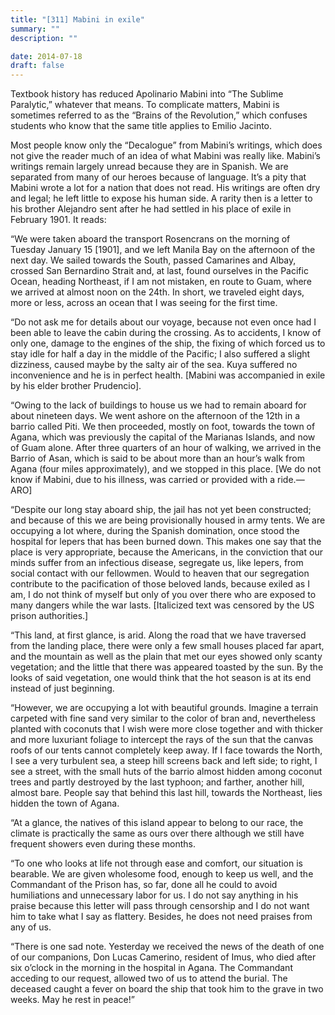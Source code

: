 ```yaml
---
title: "[311] Mabini in exile"
summary: ""
description: ""

date: 2014-07-18
draft: false
---
```


Textbook history has reduced Apolinario Mabini into “The Sublime Paralytic,” whatever that means. To complicate matters, Mabini is sometimes referred to as the “Brains of the Revolution,” which confuses students who know that the same title applies to Emilio Jacinto.

Most people know only the “Decalogue” from Mabini’s writings, which does not give the reader much of an idea of what Mabini was really like. Mabini’s writings remain largely unread because they are in Spanish. We are separated from many of our heroes because of language. It’s a pity that Mabini wrote a lot for a nation that does not read. His writings are often dry and legal; he left little to expose his human side. A rarity then is a letter to his brother Alejandro sent after he had settled in his place of exile in February 1901. It reads:

“We were taken aboard the transport Rosencrans on the morning of Tuesday January 15 [1901], and we left Manila Bay on the afternoon of the next day. We sailed towards the South, passed Camarines and Albay, crossed San Bernardino Strait and, at last, found ourselves in the Pacific Ocean, heading Northeast, if I am not mistaken, en route to Guam, where we arrived at almost noon on the 24th. In short, we traveled eight days, more or less, across an ocean that I was seeing for the first time.

“Do not ask me for details about our voyage, because not even once had I been able to leave the cabin during the crossing. As to accidents, I know of only one, damage to the engines of the ship, the fixing of which forced us to stay idle for half a day in the middle of the Pacific; I also suffered a slight dizziness, caused maybe by the salty air of the sea. Kuya suffered no inconvenience and he is in perfect health. [Mabini was accompanied in exile by his elder brother Prudencio].

“Owing to the lack of buildings to house us we had to remain aboard for about nineteen days. We went ashore on the afternoon of the 12th in a barrio called Piti. We then proceeded, mostly on foot, towards the town of Agana, which was previously the capital of the Marianas Islands, and now of Guam alone. After three quarters of an hour of walking, we arrived in the Barrio of Asan, which is said to be about more than an hour’s walk from Agana (four miles approximately), and we stopped in this place. [We do not know if Mabini, due to his illness, was carried or provided with a ride.—ARO]

“Despite our long stay aboard ship, the jail has not yet been constructed; and because of this we are being provisionally housed in army tents. We are occupying a lot where, during the Spanish domination, once stood the hospital for lepers that has been burned down. This makes one say that the place is very appropriate, because the Americans, in the conviction that our minds suffer from an infectious disease, segregate us, like lepers, from social contact with our fellowmen. Would to heaven that our segregation contribute to the pacification of those beloved lands, because exiled as I am, I do not think of myself but only of you over there who are exposed to many dangers while the war lasts. [Italicized text was censored by the US prison authorities.]

“This land, at first glance, is arid. Along the road that we have traversed from the landing place, there were only a few small houses placed far apart, and the mountain as well as the plain that met our eyes showed only scanty vegetation; and the little that there was appeared toasted by the sun. By the looks of said vegetation, one would think that the hot season is at its end instead of just beginning.

“However, we are occupying a lot with beautiful grounds. Imagine a terrain carpeted with fine sand very similar to the color of bran and, nevertheless planted with coconuts that I wish were more close together and with thicker and more luxuriant foliage to intercept the rays of the sun that the canvas roofs of our tents cannot completely keep away. If I face towards the North, I see a very turbulent sea, a steep hill screens back and left side; to right, I see a street, with the small huts of the barrio almost hidden among coconut trees and partly destroyed by the last typhoon; and farther, another hill, almost bare. People say that behind this last hill, towards the Northeast, lies hidden the town of Agana.

“At a glance, the natives of this island appear to belong to our race, the climate is practically the same as ours over there although we still have frequent showers even during these months.

“To one who looks at life not through ease and comfort, our situation is bearable. We are given wholesome food, enough to keep us well, and the Commandant of the Prison has, so far, done all he could to avoid humiliations and unnecessary labor for us. I do not say anything in his praise because this letter will pass through censorship and I do not want him to take what I say as flattery. Besides, he does not need praises from any of us.

“There is one sad note. Yesterday we received the news of the death of one of our companions, Don Lucas Camerino, resident of Imus, who died after six o’clock in the morning in the hospital in Agana. The Commandant acceding to our request, allowed two of us to attend the burial. The deceased caught a fever on board the ship that took him to the grave in two weeks. May he rest in peace!”
